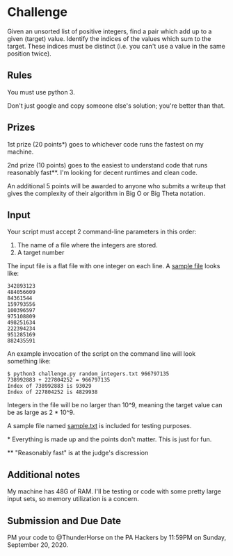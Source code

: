 # Challenge
Given an unsorted list of positive integers, find a pair which add up to a given (target) value. Identify the indices of the values which sum to the target. These indices must be distinct (i.e. you can't use a value in the same position twice).

## Rules
You must use python 3.

Don't just google and copy someone else's solution; you're better than that.

## Prizes

1st prize (20 points\*) goes to whichever code runs the fastest on my machine.

2nd prize (10 points) goes to the easiest to understand code that runs reasonably fast\*\*. I'm looking for decent runtimes and clean code.

An additional 5 points will be awarded to anyone who submits a writeup that gives the complexity of their algorithm in Big O or Big Theta notation.

## Input
Your script must accept 2 command-line parameters in this order:
1) The name of a file where the integers are stored.
2) A target number

The input file is a flat file with one integer on each line. A [sample file](./sample.txt) looks like:
```
342893123
484056609
84361544
159793556
100396597
975108809
498251634
222394234
951285169
882435591
```

An example invocation of the script on the command line will look something like:

```
$ python3 challenge.py random_integers.txt 966797135
738992883 + 227804252 = 966797135
Index of 738992883 is 93029
Index of 227804252 is 4829938
```

Integers in the file will be no larger than 10^9, meaning the target value can be as large as 2 \* 10^9.

A sample file named [sample.txt](./sample.txt) is included for testing purposes.

\* Everything is made up and the points don't matter. This is just for fun.

\*\* "Reasonably fast" is at the judge's discression


## Additional notes

My machine has 48G of RAM. I'll be testing or code with some pretty large input sets, so memory utilization is a concern.

## Submission and Due Date
PM your code to @ThunderHorse on the PA Hackers by 11:59PM on Sunday, September 20, 2020.
